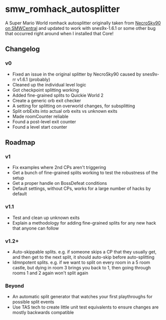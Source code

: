 # smw_romhack_autosplitter

A Super Mario World romhack autosplitter originally taken from [NecroSky90 on SMWCentral](https://www.smwcentral.net/?p=section&a=details&id=28606) and updated to work with snes9x-1.6.1 or some other bug that occurred right around when I installed that Core!

## Changelog

### v0

- Fixed an issue in the original splitter by NecroSky90 caused by snes9x-rr v1.6.1 (probably)
- Cleaned up the individual level logic
- Got checkpoint splitting working
- Added fine-grained splits to Quickie World 2
- Create a generic orb exit checker
- A setting for splitting on overworld changes, for subsplitting
- Split orbExits into actual orb exits vs unknown exits
- Made roomCounter reliable
- Found a post-level exit counter
- Found a level start counter

## Roadmap

### v1

- Fix examples where 2nd CPs aren't triggering
- Get a bunch of fine-grained splits working to test the robustness of the setup
- Get a proper handle on BossDefeat conditions
- Default settings, without CPs, works for a large number of hacks by default

### v1.1
- Test and clean up unknown exits
- Explain a methodology for adding fine-grained splits for any new hack that anyone can follow

### v1.2+

- Auto-skippable splits. e.g. if someone skips a CP that they usually get, and then get to the next split, it should auto-skip before auto-splitting
- Idmnpotent splits. e.g. if we want to split on every room in a 5 room castle, but dying in room 3 brings you back to 1, then going through rooms 1 and 2 again won't split again

### Beyond

- An automatic split generator that watches your first playthroughs for possible split events
- Use TAS tech to create little unit test equivalents to ensure changes are mostly backwards compatible
